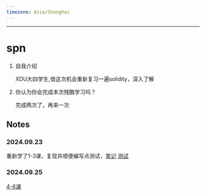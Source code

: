 ```yaml
---
timezone: Asia/Shanghai
---
```


---

# spn

1. 自我介绍

    XDU大四学生,借这次机会重新复习一遍solidity，深入了解

2. 你认为你会完成本次残酷学习吗？

    完成两次了，再来一次
   
## Notes

<!-- Content_START -->

### 2024.09.23
重新学了1-3课，复现并顺便编写点测试，[笔记](https://github.com/spn21/web3-learning/tree/main/solidity_review/src)
[测试](https://github.com/spn21/web3-learning/tree/main/solidity_review/test)

### 2024.09.25
[4-6课](https://github.com/spn21/web3-learning/tree/main/solidity_review/src)
<!-- Content_END -->
